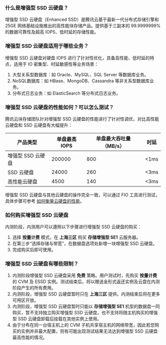 ### 什么是增强型 SSD 云硬盘？
增强型 SSD 云硬盘（Enhanced SSD）是腾讯云基于最新一代分布式存储引擎和 25GE 网络基础设施推出的高性能块存储产品。提供基于三副本的 99.9999999% 的数据可靠性及超高 IOPS、低时延的存储性能。

### 增强型 SSD 云硬盘适用于哪些业务？
增强型 SSD 云硬盘对硬盘 IOPS 进行了针对性优化，具备高性能、低时延的特点，适用于 IO 密集型、时延敏感性等业务场景：

1. 大型关系型数据库：如 Oracle、MySQL、SQL Server 等数据库业务。
2. NoSQL数据库：如 HBase、MongoDB、Cassandra 等非关系型数据库业务。
3. 分布式日志业务：如 ElasticSearch 等分布式日志业务。

### 增强型 SSD 云硬盘的性能如何？可以怎么测试？
腾讯云块存储团队针对增强型 SSD 云硬盘的性能进行了针对性调优，对比高性能云硬盘和 SSD 云硬盘有大幅提升：

|产品类型| 单盘最高IOPS|单盘最大吞吐量（MB/s）|时延|
|--|--|--|--|
|增强型 SSD 云硬盘|200000|800|&lt;1ms|
|SSD 云硬盘|24000|260|&lt;3ms|
|高性能云硬盘|4500|140|&lt;3ms|

增强型 SSD 云硬盘与其他云硬盘的操作完全一致，可以通过 FIO 工具进行测试，具体步骤可参考 [如何衡量云硬盘的性能](https://cloud.tencent.com/document/product/362/6741)。

### 如何购买增强型 SSD 云硬盘
内测阶段，内测用户可以遵照以下步骤进行增强型 SSD 云硬盘的购买：

1. 选择 **按量计费** 模式，在 **上海三区** 购买 **存储增强型 SE1** 云服务器。
2. 在第三步“选择存储与带宽”，在数据盘选项处新增一块增强型 SSD 云硬盘。
3. 完成购买后即可使用。

### 增强型 SSD 云硬盘有哪些限制？
1. 内测阶段增强型 SSD 云硬盘采用 **免费** 策略。用户测试时，先购买 **按量计费** 的 CVM 及 ESSD 实例。测试结束后，将以赠送金形式返还实例及云盘在内测阶段产生的所有费用。
2. 内测阶段，增强型 SSD 云硬盘暂时只在 **上海三区** 提供。内测结束后将在更多可用区开放。
3. 内测阶段，增强型 SSD 云硬盘暂时只能以 **存储增强型 SE1** 机型的数据盘一同购买，暂不支持独立购买增强型 SSD 云硬盘，也不支持将随主机购买的增强型 SSD 云硬盘卸载后挂载在其他实例上使用。
4. 由于分布在同一台宿主机上的 CVM 子机共享宿主机的网络带宽，因此若您购买的实例并非最大配置，则有可能出现测试结果无法达到增强型 SSD 云硬盘最高性能的情况。
